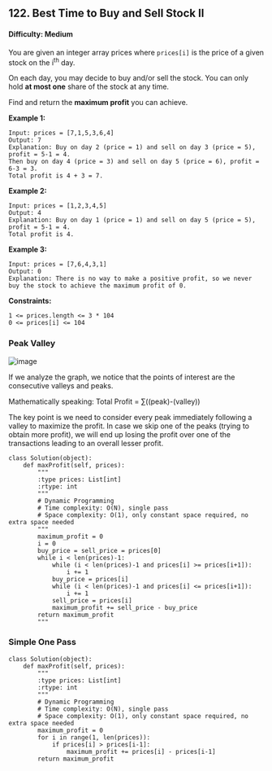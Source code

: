 ## 122. Best Time to Buy and Sell Stock II

#### Difficulty: Medium

You are given an integer array prices where ```prices[i]``` is the price of a given stock on the i<sup>th</sup> day.

On each day, you may decide to buy and/or sell the stock. You can only hold __at most one__ share of the stock at any time.

Find and return the __maximum profit__ you can achieve.

__Example 1:__
```
Input: prices = [7,1,5,3,6,4]
Output: 7
Explanation: Buy on day 2 (price = 1) and sell on day 3 (price = 5), profit = 5-1 = 4.
Then buy on day 4 (price = 3) and sell on day 5 (price = 6), profit = 6-3 = 3.
Total profit is 4 + 3 = 7.
```

__Example 2:__
```
Input: prices = [1,2,3,4,5]
Output: 4
Explanation: Buy on day 1 (price = 1) and sell on day 5 (price = 5), profit = 5-1 = 4.
Total profit is 4.
```

__Example 3:__
```
Input: prices = [7,6,4,3,1]
Output: 0
Explanation: There is no way to make a positive profit, so we never buy the stock to achieve the maximum profit of 0.
```

__Constraints:__
```
1 <= prices.length <= 3 * 104
0 <= prices[i] <= 104
```

### Peak Valley

![image](https://leetcode.com/media/original_images/122_maxprofit_1.PNG)

If we analyze the graph, we notice that the points of interest are the consecutive valleys and peaks.

Mathematically speaking: Total Profit = ∑((peak)-(valley))

The key point is we need to consider every peak immediately following a valley to maximize the profit. In case we skip one of the peaks (trying to obtain more profit), we will end up losing the profit over one of the transactions leading to an overall lesser profit.

```{Python}
class Solution(object):
    def maxProfit(self, prices):
        """
        :type prices: List[int]
        :rtype: int
        """
        # Dynamic Programming
        # Time complexity: O(N), single pass
        # Space complexity: O(1), only constant space required, no extra space needed
        """
        maximum_profit = 0
        i = 0
        buy_price = sell_price = prices[0]
        while i < len(prices)-1:
            while (i < len(prices)-1 and prices[i] >= prices[i+1]):
                i += 1
            buy_price = prices[i]
            while (i < len(prices)-1 and prices[i] <= prices[i+1]):
                i += 1
            sell_price = prices[i]
            maximum_profit += sell_price - buy_price
        return maximum_profit
        """
```

### Simple One Pass



```{Python}
class Solution(object):
    def maxProfit(self, prices):
        """
        :type prices: List[int]
        :rtype: int
        """
        # Dynamic Programming
        # Time complexity: O(N), single pass
        # Space complexity: O(1), only constant space required, no extra space needed
        maximum_profit = 0
        for i in range(1, len(prices)):
            if prices[i] > prices[i-1]:
                maximum_profit += prices[i] - prices[i-1]
        return maximum_profit
```
